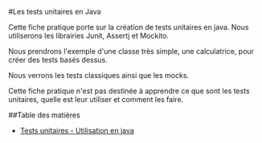 #Les tests unitaires en Java

Cette fiche pratique porte sur la création de tests unitaires en java. Nous utiliserons les librairies Junit, Assertj et Mockito.

Nous prendrons l'exemple d'une classe très simple, une calculatrice, pour créer des tests basés dessus.

Nous verrons les tests classiques ainsi que les mocks.

Cette fiche pratique n'est pas destinée à apprendre ce que sont les tests unitaires, quelle est leur utiliser et comment les faire.

##Table des matières

- [Tests unitaires - Utilisation en java](fr/TESTS_UNITAIRES_JAVA.md)
